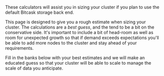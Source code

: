 These calculators will assist you in sizing your cluster if you plan to use the
default Bitcask storage back end.

This page is designed to give you a rough estimate when sizing your cluster.
The calculations are a _best guess_, and the tend to be a bit on the
conservative side.  It's important to include a bit of head-room as well as
room for unexpected growth so that if demand exceeds expectations you'll be
able to add more nodes to the cluster and stay ahead of your requirements.

Fill in the banks below with your best estimates and we will make an educated
guess so that your cluster will be able to scale to manage the scale of data
you anticipate.

<div id="node_info" class="calc_info"></div>
<div class="calculator">
   <ul>
<!--
     <li>
       <label for="bytes_in_a_ptr">System architecture:</label>
       <select name="bytes_in_a_ptr_option">
         <option id="bytes_in_a_ptr"  type="radio" name="bytes_in_a_ptr" value="8" class="calc_input" selected="selected">64 bit</option>

         <option id="bytes_in_a_ptr"  type="radio" name="bytes_in_a_ptr" value="4" class="calc_input">32 bit</option>
       </select>
     </li>
-->
     <li>
       <label for="n_total_keys">Total Number of Keys:</label>
       <input id="n_total_keys"  type="text" size="12" name="n_total_keys" value="" class="calc_input">
       <span class="error_span" id="n_total_keys_error"></span>
     </li>
     <li>
       <label for="n_bucket_size">Average Bucket Size (Bytes):</label>
       <input id="n_bucket_size"type="text" size="7" name="n_bucket_size" value="" class="calc_input">
       <span class="error_span"id="n_bucket_size_error"></span>
     </li>
     <li>
       <label for="n_key_size">Average Key Size (Bytes):</label>
       <input type="text" size="2" name="n_key_size" id="n_key_size" value="" class="calc_input">
       <span class="error_span" id="n_key_size_error"></span>
     </li>
     <li>
       <label for="n_record_size">Average Value Size (Bytes):</label>
       <input id="n_record_size"type="text" size="7" name="n_record_size" value="" class="calc_input">
       <span class="error_span"id="n_record_size_error"></span>
     </li>
     <li>
       <label for="n_ram">RAM Per Node (in GB):</label>
       <input type="text" size="4" name="n_ram" id="n_ram" value="" class="calc_input">
       <span class="error_span" id="n_ram_error"></span>
     </li>
     <li>
       <label for="n_nval"><i>N</i> (Number of Write Copies):</label>
       <input type="text" size="2" name="n_nval" id="n_nval" value="" class="calc_input">
       <span class="error_span" id="n_nval_error"></span>
     </li>
</ul>
</div>

### Recomendations

<span id="recomend"></span>
